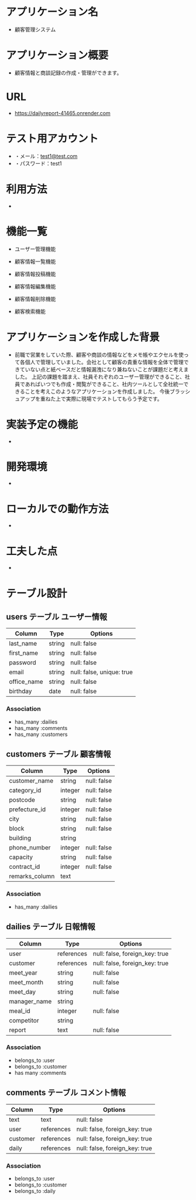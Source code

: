 # アプリケーション名
- 顧客管理システム

# アプリケーション概要
- 顧客情報と商談記録の作成・管理ができます。

# URL
- https://dailyreport-41465.onrender.com

# テスト用アカウント
- ・メール：test1@test.com
- ・パスワード：test1

# 利用方法
-

# 機能一覧
- ユーザー管理機能

- 顧客情報一覧機能
- 顧客情報投稿機能
- 顧客情報編集機能
- 顧客情報削除機能
- 顧客検索機能


# アプリケーションを作成した背景
- 前職で営業をしていた際、顧客や商談の情報などをメモ帳やエクセルを使って各個人で管理していました。会社として顧客の貴重な情報を全体で管理できていない点と紙ベースだと情報漏洩になり兼ねないことが課題だと考えました。
上記の課題を踏まえ、社員それぞれのユーザー管理ができること、社員であればいつでも作成・閲覧ができること、社内ツールとして全社統一できることを考えこのようなアプリケーションを作成しました。
今後ブラッシュアップを重ねた上で実際に現場でテストしてもらう予定です。


# 実装予定の機能
-

# 開発環境
-

# ローカルでの動作方法
-

# 工夫した点
-


# テーブル設計

## users テーブル ユーザー情報

| Column              | Type   | Options                   |
| ------------------  | ------ | ------------------------- |
| last_name           | string | null: false               |
| first_name          | string | null: false               |
| password            | string | null: false               |
| email               | string | null: false, unique: true |
| office_name         | string | null: false               |
| birthday            | date   | null: false               |

### Association

- has_many :dailies
- has_many :comments
- has_many :customers


## customers テーブル 顧客情報

| Column           | Type         | Options                         |
| -----------------| ----------   | ------------------------------  |
| customer_name    | string       | null: false                     |
| category_id      | integer      | null: false                     |
| postcode         | string       | null: false                     |
| prefecture_id    | integer      | null: false                     |
| city             | string       | null: false                     |
| block            | string       | null: false                     |
| building         | string       |                                 |
| phone_number     | integer      | null: false                     |
| capacity         | string       | null: false                     |
| contract_id      | integer      | null: false                     |
| remarks_column   | text         |                                 |

### Association

- has_many :dailies


## dailies テーブル 日報情報

| Column         | Type         | Options                        |
| ---------      | ------------ | ------------------------------ |
| user           | references   | null: false, foreign_key: true |
| customer       | references   | null: false, foreign_key: true |
| meet_year      | string       | null: false                    |
| meet_month     | string       | null: false                    |
| meet_day       | string       | null: false                    |
| manager_name   | string       |                                |
| meal_id        | integer      | null: false                    |
| competitor     | string       |                                |
| report         | text         | null: false                    |

### Association

- belongs_to :user
- belongs_to :customer
- has many  :comments

## comments テーブル コメント情報

| Column        | Type         | Options                        |
| --------------| ------------ | ------------------------------ |
| text          | text         | null: false                    |
| user          | references   | null: false, foreign_key: true |
| customer      | references   | null: false, foreign_key: true |
| daily         | references   | null: false, foreign_key: true |


### Association

- belongs_to :user
- belongs_to :customer
- belongs_to :daily
